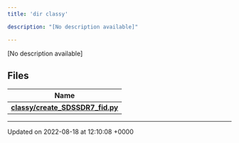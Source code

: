 ```yaml
---
title: 'dir classy'

description: "[No description available]"

---
```







[No description available]

## Files

| Name           |
| -------------- |
| **[classy/create_SDSSDR7_fid.py](/documentation/code/gambit_2-2/files/create__sdssdr7__fid_8py/#file-create-sdssdr7-fid.py)**  |






-------------------------------

Updated on 2022-08-18 at 12:10:08 +0000
